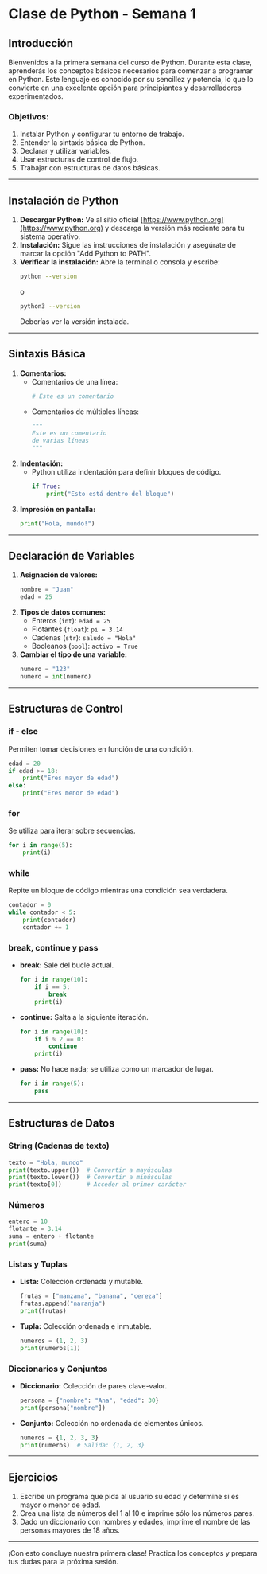 # Clase de Python - Semana 1

## Introducción

Bienvenidos a la primera semana del curso de Python. Durante esta clase, aprenderás los conceptos básicos necesarios para comenzar a programar en Python. Este lenguaje es conocido por su sencillez y potencia, lo que lo convierte en una excelente opción para principiantes y desarrolladores experimentados.

### Objetivos:

1. Instalar Python y configurar tu entorno de trabajo.
2. Entender la sintaxis básica de Python.
3. Declarar y utilizar variables.
4. Usar estructuras de control de flujo.
5. Trabajar con estructuras de datos básicas.

---

## Instalación de Python

1. **Descargar Python:** Ve al sitio oficial [https://www.python.org](https://www.python.org) y descarga la versión más reciente para tu sistema operativo.
2. **Instalación:** Sigue las instrucciones de instalación y asegúrate de marcar la opción "Add Python to PATH".
3. **Verificar la instalación:** Abre la terminal o consola y escribe:
   ```bash
   python --version
   ```
   o
   ```bash
   python3 --version
   ```
   Deberías ver la versión instalada.

---

## Sintaxis Básica

1. **Comentarios:**
   - Comentarios de una línea:
     ```python
     # Este es un comentario
     ```
   - Comentarios de múltiples líneas:
     ```python
     """
     Este es un comentario
     de varias líneas
     """
     ```
2. **Indentación:**
   - Python utiliza indentación para definir bloques de código.
     ```python
     if True:
         print("Esto está dentro del bloque")
     ```
3. **Impresión en pantalla:**
   ```python
   print("Hola, mundo!")
   ```

---

## Declaración de Variables

1. **Asignación de valores:**
   ```python
   nombre = "Juan"
   edad = 25
   ```
2. **Tipos de datos comunes:**
   - Enteros (`int`): `edad = 25`
   - Flotantes (`float`): `pi = 3.14`
   - Cadenas (`str`): `saludo = "Hola"`
   - Booleanos (`bool`): `activo = True`
3. **Cambiar el tipo de una variable:**
   ```python
   numero = "123"
   numero = int(numero)
   ```

---

## Estructuras de Control

### **if - else**

Permiten tomar decisiones en función de una condición.

```python
edad = 20
if edad >= 18:
    print("Eres mayor de edad")
else:
    print("Eres menor de edad")
```

### **for**

Se utiliza para iterar sobre secuencias.

```python
for i in range(5):
    print(i)
```

### **while**

Repite un bloque de código mientras una condición sea verdadera.

```python
contador = 0
while contador < 5:
    print(contador)
    contador += 1
```

### **break, continue y pass**

- **break:** Sale del bucle actual.
  ```python
  for i in range(10):
      if i == 5:
          break
      print(i)
  ```
- **continue:** Salta a la siguiente iteración.
  ```python
  for i in range(10):
      if i % 2 == 0:
          continue
      print(i)
  ```
- **pass:** No hace nada; se utiliza como un marcador de lugar.
  ```python
  for i in range(5):
      pass
  ```

---

## Estructuras de Datos

### **String (Cadenas de texto)**

```python
texto = "Hola, mundo"
print(texto.upper())  # Convertir a mayúsculas
print(texto.lower())  # Convertir a minúsculas
print(texto[0])       # Acceder al primer carácter
```

### **Números**

```python
entero = 10
flotante = 3.14
suma = entero + flotante
print(suma)
```

### **Listas y Tuplas**

- **Lista:** Colección ordenada y mutable.
  ```python
  frutas = ["manzana", "banana", "cereza"]
  frutas.append("naranja")
  print(frutas)
  ```
- **Tupla:** Colección ordenada e inmutable.
  ```python
  numeros = (1, 2, 3)
  print(numeros[1])
  ```

### **Diccionarios y Conjuntos**

- **Diccionario:** Colección de pares clave-valor.
  ```python
  persona = {"nombre": "Ana", "edad": 30}
  print(persona["nombre"])
  ```
- **Conjunto:** Colección no ordenada de elementos únicos.
  ```python
  numeros = {1, 2, 3, 3}
  print(numeros)  # Salida: {1, 2, 3}
  ```

---

## Ejercicios

1. Escribe un programa que pida al usuario su edad y determine si es mayor o menor de edad.
2. Crea una lista de números del 1 al 10 e imprime sólo los números pares.
3. Dado un diccionario con nombres y edades, imprime el nombre de las personas mayores de 18 años.

---

¡Con esto concluye nuestra primera clase! Practica los conceptos y prepara tus dudas para la próxima sesión.


